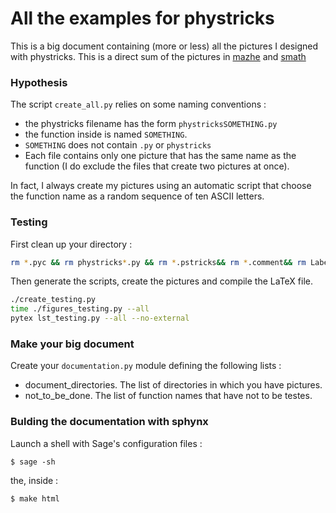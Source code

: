 # All the examples for phystricks


This is a big document containing (more or less) all the pictures I designed with phystricks. This is a direct sum of the pictures in [mazhe](https://github.com/LaurentClaessens/mazhe) and [smath](https://github.com/LaurentClaessens/smath)


### Hypothesis

The script `create_all.py` relies on some naming conventions :

* the phystricks filename has the form `phystricksSOMETHING.py`
* the function inside is named `SOMETHING`.
* `SOMETHING` does not contain `.py` or `phystricks`
* Each file contains only one picture that has the same name as the function (I do exclude the files that create two pictures at once).

In fact, I always create my pictures using an automatic script that choose the function name as a random sequence of ten ASCII letters.

### Testing

First clean up your directory :

```bash
rm *.pyc && rm phystricks*.py && rm *.pstricks&& rm *.comment&& rm LabelFig*.aux
```

Then generate the scripts, create the pictures and compile the LaTeX file.

```bash
./create_testing.py
time ./figures_testing.py --all
pytex lst_testing.py --all --no-external
```

### Make your big document

Create your `documentation.py` module defining the following lists :

* document_directories.  The list of directories in which you have pictures.
* not_to_be_done. The list of function names that have not to be testes.

### Bulding the documentation with sphynx

Launch a shell with Sage's configuration files :

    $ sage -sh
the, inside :

    $ make html

